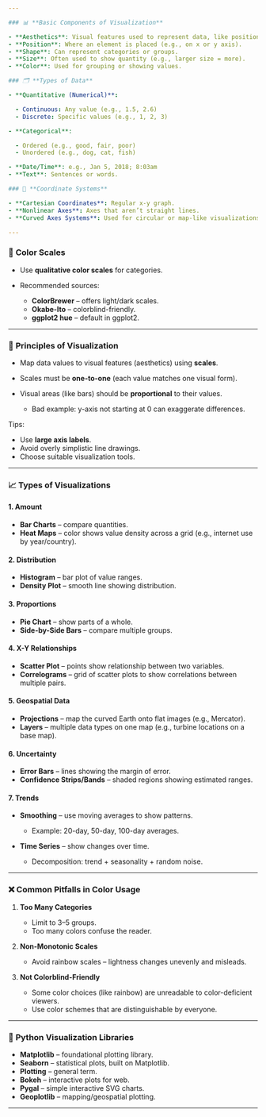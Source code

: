 ```yaml
---

### 📊 **Basic Components of Visualization**

- **Aesthetics**: Visual features used to represent data, like position, shape, size, and color.
- **Position**: Where an element is placed (e.g., on x or y axis).
- **Shape**: Can represent categories or groups.
- **Size**: Often used to show quantity (e.g., larger size = more).
- **Color**: Used for grouping or showing values.

### 🗂️ **Types of Data**

- **Quantitative (Numerical)**:

  - Continuous: Any value (e.g., 1.5, 2.6)
  - Discrete: Specific values (e.g., 1, 2, 3)

- **Categorical**:

  - Ordered (e.g., good, fair, poor)
  - Unordered (e.g., dog, cat, fish)

- **Date/Time**: e.g., Jan 5, 2018; 8:03am
- **Text**: Sentences or words.

### 📐 **Coordinate Systems**

- **Cartesian Coordinates**: Regular x-y graph.
- **Nonlinear Axes**: Axes that aren’t straight lines.
- **Curved Axes Systems**: Used for circular or map-like visualizations.

---
```


### 🎨 **Color Scales**

- Use **qualitative color scales** for categories.
- Recommended sources:

  - **ColorBrewer** – offers light/dark scales.
  - **Okabe-Ito** – colorblind-friendly.
  - **ggplot2 hue** – default in ggplot2.

---

### 📏 **Principles of Visualization**

- Map data values to visual features (aesthetics) using **scales**.
- Scales must be **one-to-one** (each value matches one visual form).
- Visual areas (like bars) should be **proportional** to their values.

  - Bad example: y-axis not starting at 0 can exaggerate differences.

Tips:

- Use **large axis labels**.
- Avoid overly simplistic line drawings.
- Choose suitable visualization tools.

---

### 📈 **Types of Visualizations**

#### 1. **Amount**

- **Bar Charts** – compare quantities.
- **Heat Maps** – color shows value density across a grid (e.g., internet use by year/country).

#### 2. **Distribution**

- **Histogram** – bar plot of value ranges.
- **Density Plot** – smooth line showing distribution.

#### 3. **Proportions**

- **Pie Chart** – show parts of a whole.
- **Side-by-Side Bars** – compare multiple groups.

#### 4. **X-Y Relationships**

- **Scatter Plot** – points show relationship between two variables.
- **Correlograms** – grid of scatter plots to show correlations between multiple pairs.

#### 5. **Geospatial Data**

- **Projections** – map the curved Earth onto flat images (e.g., Mercator).
- **Layers** – multiple data types on one map (e.g., turbine locations on a base map).

#### 6. **Uncertainty**

- **Error Bars** – lines showing the margin of error.
- **Confidence Strips/Bands** – shaded regions showing estimated ranges.

#### 7. **Trends**

- **Smoothing** – use moving averages to show patterns.

  - Example: 20-day, 50-day, 100-day averages.

- **Time Series** – show changes over time.

  - Decomposition: trend + seasonality + random noise.

---

### ❌ **Common Pitfalls in Color Usage**

1. **Too Many Categories**

   - Limit to 3–5 groups.
   - Too many colors confuse the reader.

2. **Non-Monotonic Scales**

   - Avoid rainbow scales – lightness changes unevenly and misleads.

3. **Not Colorblind-Friendly**

   - Some color choices (like rainbow) are unreadable to color-deficient viewers.
   - Use color schemes that are distinguishable by everyone.

---

### 🐍 **Python Visualization Libraries**

- **Matplotlib** – foundational plotting library.
- **Seaborn** – statistical plots, built on Matplotlib.
- **Plotting** – general term.
- **Bokeh** – interactive plots for web.
- **Pygal** – simple interactive SVG charts.
- **Geoplotlib** – mapping/geospatial plotting.

---
